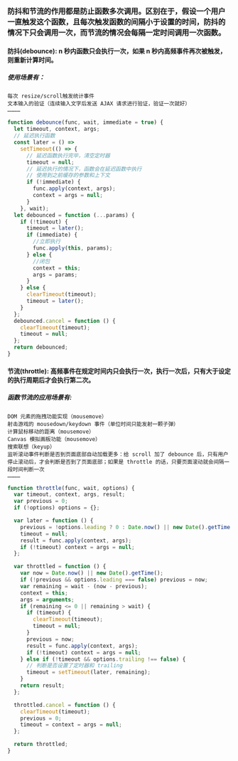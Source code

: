 ### 防抖和节流的作用都是防止函数多次调用。区别在于，假设一个用户一直触发这个函数，且每次触发函数的间隔小于设置的时间，防抖的情况下只会调用一次，而节流的情况会每隔一定时间调用一次函数。

#### 防抖(debounce): n 秒内函数只会执行一次，如果 n 秒内高频事件再次被触发，则重新计算时间。

##### 使用场景有：

    每次 resize/scroll触发统计事件
    文本输入的验证（连续输入文字后发送 AJAX 请求进行验证，验证一次就好）
    …………

```javascript
function debounce(func, wait, immediate = true) {
  let timeout, context, args;
  // 延迟执行函数
  const later = () =>
    setTimeout(() => {
      // 延迟函数执行完毕，清空定时器
      timeout = null;
      // 延迟执行的情况下，函数会在延迟函数中执行
      // 使用到之前缓存的参数和上下文
      if (!immediate) {
        func.apply(context, args);
        context = args = null;
      }
    }, wait);
  let debounced = function (...params) {
    if (!timeout) {
      timeout = later();
      if (immediate) {
        //立即执行
        func.apply(this, params);
      } else {
        //闭包
        context = this;
        args = params;
      }
    } else {
      clearTimeout(timeout);
      timeout = later();
    }
  };
  debounced.cancel = function () {
    clearTimeout(timeout);
    timeout = null;
  };
  return debounced;
}
```

#### 节流(throttle): 高频事件在规定时间内只会执行一次，执行一次后，只有大于设定的执行周期后才会执行第二次。

##### 函数节流的应用场景有:

    DOM 元素的拖拽功能实现（mousemove）
    射击游戏的 mousedown/keydown 事件（单位时间只能发射一颗子弹）
    计算鼠标移动的距离（mousemove）
    Canvas 模拟画板功能（mousemove）
    搜索联想（keyup）
    监听滚动事件判断是否到页面底部自动加载更多：给 scroll 加了 debounce 后，只有用户停止滚动后，才会判断是否到了页面底部；如果是 throttle 的话，只要页面滚动就会间隔一段时间判断一次
    …………

```javascript
function throttle(func, wait, options) {
  var timeout, context, args, result;
  var previous = 0;
  if (!options) options = {};

  var later = function () {
    previous = !options.leading ? 0 : Date.now() || new Date().getTime();
    timeout = null;
    result = func.apply(context, args);
    if (!timeout) context = args = null;
  };

  var throttled = function () {
    var now = Date.now() || new Date().getTime();
    if (!previous && options.leading === false) previous = now;
    var remaining = wait - (now - previous);
    context = this;
    args = arguments;
    if (remaining <= 0 || remaining > wait) {
      if (timeout) {
        clearTimeout(timeout);
        timeout = null;
      }
      previous = now;
      result = func.apply(context, args);
      if (!timeout) context = args = null;
    } else if (!timeout && options.trailing !== false) {
      // 判断是否设置了定时器和 trailing
      timeout = setTimeout(later, remaining);
    }
    return result;
  };

  throttled.cancel = function () {
    clearTimeout(timeout);
    previous = 0;
    timeout = context = args = null;
  };

  return throttled;
}
```
